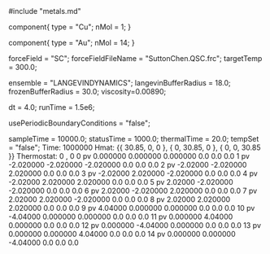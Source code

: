 <OpenMD version=1>
  <MetaData>
#include "metals.md"


component{
  type = "Cu";
	nMol = 1;
}

component{
  type = "Au";
	nMol = 14;
}



forceField = "SC";
forceFieldFileName = "SuttonChen.QSC.frc";
targetTemp = 300.0;


ensemble = "LANGEVINDYNAMICS";
langevinBufferRadius = 18.0;
frozenBufferRadius = 30.0;
viscosity=0.00890;

dt = 4.0;
runTime = 1.5e6;

usePeriodicBoundaryConditions = "false";

sampleTime = 10000.0;
statusTime = 1000.0;
thermalTime = 20.0;
tempSet = "false";
  </MetaData>
  <Snapshot>
    <FrameData>
        Time: 1000000
        Hmat: {{ 30.85, 0, 0 }, { 0, 30.85, 0 }, { 0, 0, 30.85 }}
  Thermostat: 0 , 0
    </FrameData>
    <StuntDoubles>
	0	pv 	0.000000        0.000000        0.000000    	0.0	0.0	0.0
	1	pv	-2.020000       -2.020000        -2.020000    	0.0	0.0	0.0
	2	pv	-2.02000       -2.020000        2.020000    	0.0	0.0	0.0
	3	pv	-2.02000        2.020000        -2.020000    	0.0	0.0	0.0
	4	pv	-2.02000        2.020000        2.020000    	0.0	0.0	0.0
	5	pv	2.02000       -2.020000        -2.020000    	0.0	0.0	0.0
	6	pv	2.02000       -2.020000        2.020000    	0.0	0.0	0.0
	7	pv	2.02000        2.020000        -2.020000    	0.0	0.0	0.0
	8	pv	2.02000        2.020000        2.020000         0.0	0.0	0.0
	9	pv	4.04000        0.000000        0.000000    	0.0	0.0	0.0
	10	pv	-4.04000        0.000000        0.000000    	0.0	0.0	0.0
	11	pv	0.000000        4.04000        0.000000    	0.0	0.0	0.0
	12	pv	 0.000000      -4.04000        0.000000    	0.0	0.0	0.0
	13	pv	0.000000        0.000000    	4.04000        0.0	0.0	0.0
	14	pv	 0.000000        0.000000    	-4.04000       0.0	0.0	0.0
    </StuntDoubles>
  </Snapshot>
</OpenMD>
